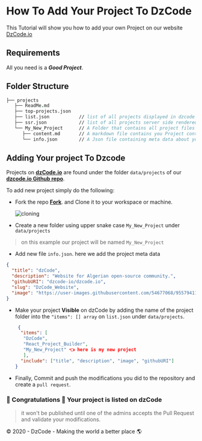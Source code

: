 # How To Add Your Project To DzCode

This Tutorial will show you how to add your own Project on our website [DzCode.io](https://dzcode.io)

## Requirements

All you need is a **_Good Project_**.

## Folder Structure

```fs
├── projects
   ├── ReadMe.md
   ├── top-projects.json
   ├── list.json           // list of all projects displayed in dzcode website
   ├── ssr.json            // list of all projects server side rendered in dzcode website
   └── My_New_Project      // A Folder that contains all project files
      ├── content.md       // A markdown file contains you Project content, in markdown language.
      └── info.json        // A Json file containing meta data about your Project ie: like title, description etc...
```

## Adding Your project To Dzcode

Projects on **[dzCode.io](https://dzcode.io)** are found under the folder `data/projects` of our **[dzcode.io Github repo](https://github.com/dzcode-io/dzcode.io/tree/main/data/projects)**.

To add new project simply do the following:

- Fork the repo **[Fork](https://github.com/dzcode-io/dzcode.io/fork)**. and Clone it to your workspace or machine.

  ![cloning](https://user-images.githubusercontent.com/54677068/95619105-f6970880-0a65-11eb-8a78-58c7de2f114a.PNG)

- Create a new folder using upper snake case `My_New_Project` under `data/projects`

> on this example our project will be named `My_New_Project`

- Add new file `info.json`. here we add the project meta data

```json
{
  "title": "dzCode",
  "description": "Website for Algerian open-source community.",
  "githubURI": "dzcode-io/dzcode.io",
  "slug": "DzCode_Website",
  "image": "https://user-images.githubusercontent.com/54677068/95579411-7e145580-0a2d-11eb-93cb-ccc10053453a.png"
}
```

- Make your project **Visible** on dzCode by adding the name of the project folder into the `"items": [] array` on `list.json` under `data/projects`.

  ```json
   {
    "items": [
     "DzCode",
     "React_Project_Builder",
     "My_New_Project" 👈 here is my new project
     ],
    "include": ["title", "description", "image", "githubURI"]
  }
  ```

- Finally, Commit and push the modifications you did to the repository and create a `pull request`.

### 🎉 Congratulations 🎉 Your project is listed on dzCode

> it won't be published until one of the admins accepts the Pull Request and validate your modifications.

© 2020 - DzCode - Making the world a better place 🌎
